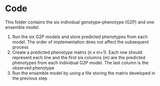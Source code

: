 # Code

This folder contains the six individual genotype-phenotype (G2P) and one ensemble model.

1)	Run the six G2P models and store predicted phenotypes from each model. The order of implementation does not affect the subsequent process
2)	Create a predicted phenotype matrix (n x m+1). Each row should represent each line and the first six columns (m) are the predicted phenotypes from each individual G2P model. The last column is the observed phenotype
3)	Run the ensemble model by using a file storing the matrix developed in the previous step 


